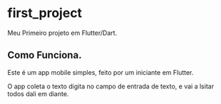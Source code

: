 # first_project

Meu Primeiro projeto em Flutter/Dart.

## Como Funciona.

Este é um app mobile simples, feito por um iniciante em Flutter.

O app coleta o texto digita no campo de entrada de texto, e vai a lsitar todos dali em diante. 